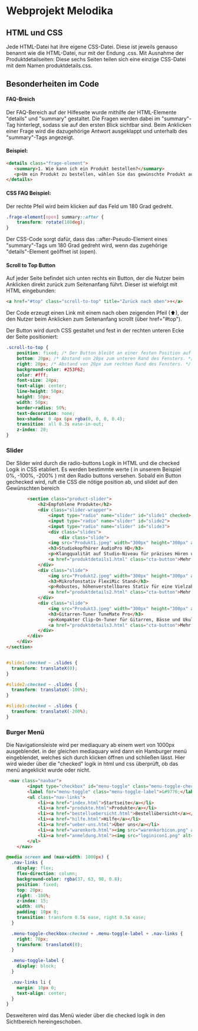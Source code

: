 # Webprojekt Melodika

## HTML und CSS

Jede HTML-Datei hat ihre eigene CSS-Datei. Diese ist jeweils genauso benannt wie die HTML-Datei, nur mit der Endung .css. Mit Ausnahme der Produktdetailseiten: Diese sechs Seiten teilen sich eine einzige CSS-Datei mit dem Namen produktdetails.css.


## Besonderheiten im Code

#### FAQ-Breich

Der FAQ-Bereich auf der Hilfeseite wurde mithilfe der HTML-Elemente "details" und "summary" gestaltet. Die Fragen werden dabei im "summary"-Tag hinterlegt, sodass sie auf den ersten Blick sichtbar sind. Beim Anklicken einer Frage wird die dazugehörige Antwort ausgeklappt und unterhalb des "summary"-Tags angezeigt.

#### Beispiel:

```html
<details class="frage-element">
   <summary>1. Wie kann ich ein Produkt bestellen?</summary>
   <p>Um ein Produkt zu bestellen, wählen Sie das gewünschte Produkt aus, fügen es Ihrem Warenkorb hinzu und gehen Sie zur Kasse.</p>
</details>
```
#### CSS FAQ Beispiel:
Der rechte Pfeil wird beim klicken auf das Feld um 180 Grad gedreht.
```css
.frage-element[open] summary::after {
    transform: rotate(180deg);
}
```
 Der CSS-Code sorgt dafür, dass das ::after-Pseudo-Element eines "summary"-Tags um 180 Grad gedreht wird, wenn das zugehörige "details"-Element geöffnet ist (open).

#### Scroll to Top Button

 Auf jeder Seite befindet sich unten rechts ein Button, der die Nutzer beim Anklicken direkt zurück zum Seitenanfang führt. Dieser ist wiefolgt mit HTML eingebunden:

 ```html
<a href="#top" class="scroll-to-top" title="Zurück nach oben">⬆</a>
 ```
Der Code erzeugt einen Link mit einem nach oben zeigenden Pfeil (⬆), der den Nutzer beim Anklicken zum Seitenanfang scrollt (über href="#top").

Der Button wird durch CSS gestaltet und fest in der rechten unteren Ecke der Seite positioniert:

```css
.scroll-to-top {
    position: fixed; /* Der Button bleibt an einer festen Position auf der Seite, unabhängig vom Scrollen. */
    bottom: 20px; /* Abstand von 20px zum unteren Rand des Fensters. */
    right: 20px; /* Abstand von 20px zum rechten Rand des Fensters. */
    background-color: #253F62; 
    color: #fff; 
    font-size: 24px; 
    text-align: center; 
    line-height: 50px; 
    height: 50px; 
    width: 50px; 
    border-radius: 50%; 
    text-decoration: none; 
    box-shadow: 0 4px 6px rgba(0, 0, 0, 0.4); 
    transition: all 0.3s ease-in-out; 
    z-index: 20; 
}
```

### Slider

Der Slider wird durch die radio-buttons Logik in HTML und die checked Logik in CSS etabliert. Es werden bestimmte werte ( in unserem Beispiel 0%, -100%, -200% ) mit den Radio buttons versehen. Sobald ein Button gechecked wird, ruft die CSS die nötige position ab, und slidet auf den Gewünschten bereich
```html
        <section class="product-slider">
            <h2>Empfohlene Produkte</h2>
            <div class="slider-wrapper">
                <input type="radio" name="slider" id="slide1" checked>
                <input type="radio" name="slider" id="slide2">
                <input type="radio" name="slider" id="slide3">
                <div class="slides">
                    <div class="slide">
                <img src="Produkt1.jpeg" width="300px" height="300px" align="center" alt="Studiokopfhörer AudioPro HD">
                <h3>Studiokopfhörer AudioPro HD</h3>
                <p>Klangqualität auf Studio-Niveau für präzises Hören und Mischen</p>
                <a href="produktdetails1.html" class="cta-button">Mehr erfahren</a>
            </div>
            <div class="slide">
                <img src="Produkt2.jpeg" width="300px" height="300px" align="center" alt="Mikrofonstativ FlexiMic Stand">
                <h3>Mikrofonstativ FlexiMic Stand</h3>
                <p>Robustes, höhenverstellbares Stativ für eine Vielzahl von Anwendungen</p>
                <a href="produktdetails2.html" class="cta-button">Mehr erfahren</a>
            </div>
            <div class="slide">
                <img src="Produkt3.jpeg" width="300px" height="300px" align="center" alt="Gitarren-Tuner TuneMate Pro">
                <h3>Gitarren-Tuner TuneMate Pro</h3>
                <p>Kompakter Clip-On-Tuner für Gitarren, Bässe und Ukulelen</p>
                <a href="produktdetails3.html" class="cta-button">Mehr erfahren</a>
            </div>
        </div>
    </div>
</section>
```
```css

#slide1:checked ~ .slides {
  transform: translateX(0);
}

#slide2:checked ~ .slides {
  transform: translateX(-100%);
}

#slide3:checked ~ .slides {
  transform: translateX(-200%);
}
```
### Burger Menü

Die Navigationsleiste wird per mediaquary ab einem wert von 1000px ausgeblendet. in der gleichen mediaquary wird dann ein Hamburger menü eingeblendet, welches sich durch klicken öffnen und schließen lässt.
Hier wird wieder über die "checked" logik in html und css überprüft, ob das menü angeklickt wurde oder nicht. 
```html
 <nav class="navbar">
        <input type="checkbox" id="menu-toggle" class="menu-toggle-checkbox">
        <label for="menu-toggle" class="menu-toggle-label">&#9776;</label>
        <ul class="nav-links">
            <li><a href="index.html">Startseite</a></li>
            <li><a href="produkte.html">Produkte</a></li>
            <li><a href="bestelluebersicht.html">Bestellübersicht</a></li>
            <li><a href="hilfe.html">Hilfe</a></li>
            <li><a href="ueber-uns.html">Über uns</a></li>
            <li><a href="warenkorb.html"><img src="warenkorbicon.png" alt="Warenkorb" class="nav-icon"></a></li>
            <li><a href="anmeldung.html"><img src="loginicon1.png" alt="Login" class="nav-icon"></a></li>
        </ul>
    </nav>
```
```css
@media screen and (max-width: 1000px) {
  .nav-links {
    display: flex;
    flex-direction: column;
    background-color: rgba(37, 63, 98, 0.8);
    position: fixed;
    top: 20px;
    right: -100%;
    z-index: 15;
    width: 40%;
    padding: 10px 0;
    transition: transform 0.5s ease, right 0.5s ease;
  }

  .menu-toggle-checkbox:checked + .menu-toggle-label + .nav-links {
    right: 70px;
    transform: translateX(0);
  }

  .menu-toggle-label {
    display: block;
  }

  .nav-links li {
    margin: 10px 0;
    text-align: center;
  }
}
```
Desweiteren wird das Menü wieder über die checked logik in den Sichtbereich hereingeschoben.
